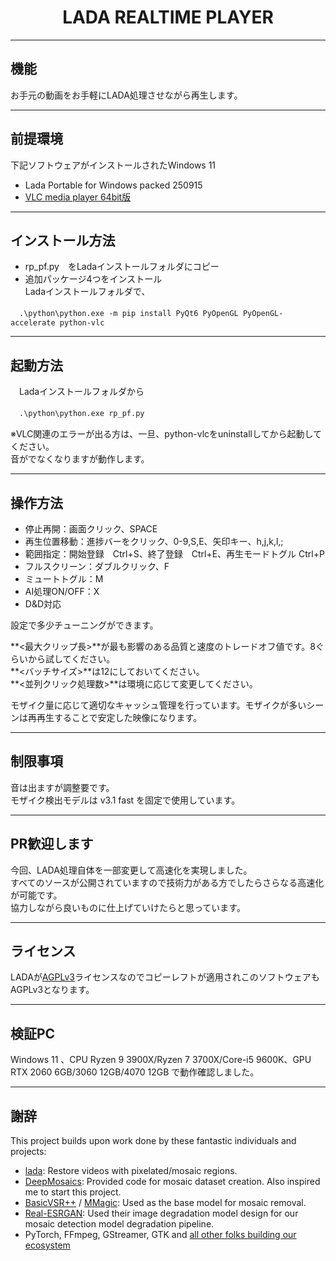 <h1 align="center">
  LADA REALTIME PLAYER
</h1>

***
## 機能
 
お手元の動画をお手軽にLADA処理させながら再生します。     

***
## 前提環境
 
 下記ソフトウェアがインストールされたWindows 11
 
* Lada Portable for Windows packed 250915
* [VLC media player 64bit版](https://www.videolan.org/vlc/index.ja.html)  

***
## インストール方法
 
* rp_pf.py　をLadaインストールフォルダにコピー 
* 追加パッケージ4つをインストール  
 Ladaインストールフォルダで、  
  
　`.\python\python.exe -m pip install PyQt6 PyOpenGL PyOpenGL-accelerate python-vlc`  

***
## 起動方法 

　Ladaインストールフォルダから   
  
　`.\python\python.exe rp_pf.py`
  
  ※VLC関連のエラーが出る方は、一旦、python-vlcをuninstallしてから起動してください。  
  音がでなくなりますが動作します。  

***
## 操作方法

* 停止再開：画面クリック、SPACE
* 再生位置移動：進捗バーをクリック、0-9,S,E、矢印キー、h,j,k,l,;
* 範囲指定：開始登録　Ctrl+S、終了登録　Ctrl+E、再生モードトグル Ctrl+P 
* フルスクリーン：ダブルクリック、F
* ミュートトグル：M
* AI処理ON/OFF：X
* D&D対応
 
設定で多少チューニングができます。  

**<最大クリップ長>**が最も影響のある品質と速度のトレードオフ値です。8ぐらいから試してください。  
**<バッチサイズ>**は12にしておいてください。  
**<並列クリック処理数>**は環境に応じて変更してください。  

モザイク量に応じて適切なキャッシュ管理を行っています。モザイクが多いシーンは再再生することで安定した映像になります。  
  

***
## 制限事項 

音は出ますが調整要です。    
モザイク検出モデルは v3.1 fast を固定で使用しています。  

***
## PR歓迎します 

今回、LADA処理自体を一部変更して高速化を実現しました。  
すべてのソースが公開されていますので技術力がある方でしたらさらなる高速化が可能です。  
協力しながら良いものに仕上げていけたらと思っています。  

***
## ライセンス

  LADAが[AGPLv3](https://ja.wikipedia.org/wiki/GNU_Affero_General_Public_License)ライセンスなのでコピーレフトが適用されこのソフトウェアもAGPLv3となります。  

*** 
## 検証PC

Windows 11 、CPU Ryzen 9 3900X/Ryzen 7 3700X/Core-i5 9600K、GPU RTX 2060 6GB/3060 12GB/4070 12GB で動作確認しました。 

*** 
## 謝辞

This project builds upon work done by these fantastic individuals and projects:

* [lada](https://github.com/ladaapp): Restore videos with pixelated/mosaic regions.
* [DeepMosaics](https://github.com/HypoX64/DeepMosaics): Provided code for mosaic dataset creation. Also inspired me to start this project.
* [BasicVSR++](https://ckkelvinchan.github.io/projects/BasicVSR++) / [MMagic](https://github.com/open-mmlab/mmagic): Used as the base model for mosaic removal.
* [Real-ESRGAN](https://github.com/xinntao/Real-ESRGAN): Used their image degradation model design for our mosaic detection model degradation pipeline.
* PyTorch, FFmpeg, GStreamer, GTK and [all other folks building our ecosystem](https://xkcd.com/2347/)
